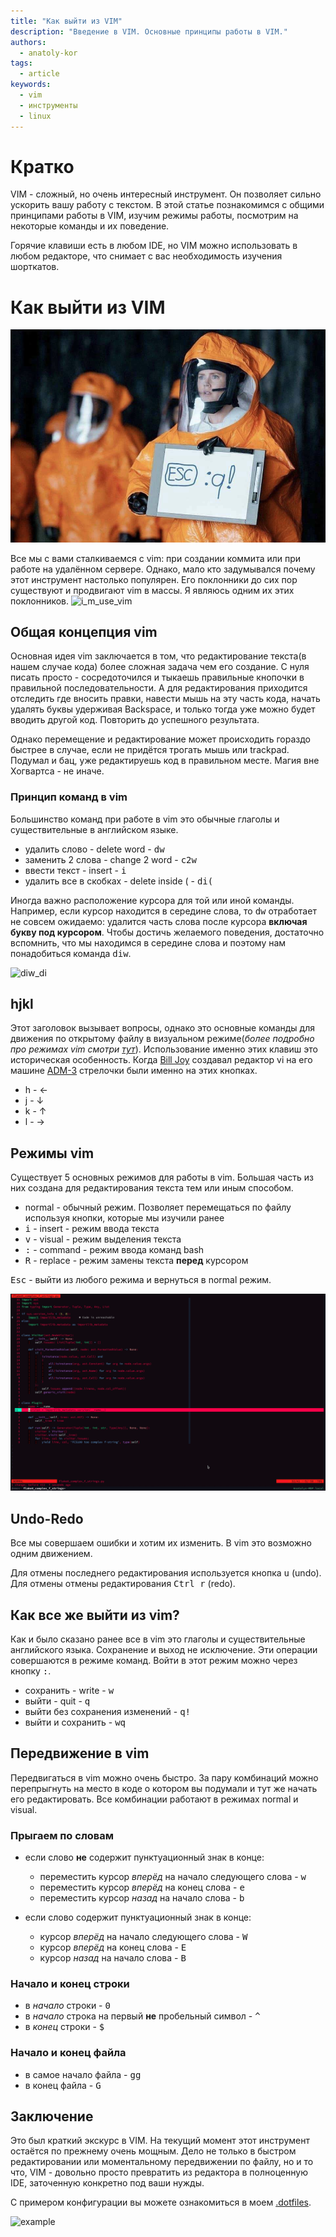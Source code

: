 ```yaml
---
title: "Как выйти из VIM"
description: "Введение в VIM. Основные принципы работы в VIM."
authors:
  - anatoly-kor
tags:
  - article
keywords:
  - vim
  - инструменты
  - linux
---
```


# Кратко
VIM - сложный, но очень интересный инструмент. Он позволяет сильно ускорить вашу работу с текстом. В этой статье познакомимся с общими принципами работы в VIM, изучим режимы работы, посмотрим на некоторые команды и их поведение.

Горячие клавиши есть в любом IDE, но VIM можно использовать в любом редакторе, что снимает с вас необходимость изучения шорткатов.

# Как выйти из VIM

![wq](images/wq.JPG)

Все мы с вами сталкиваемся с vim: при создании коммита или при работе на удалённом сервере. Однако, мало кто задумывался почему этот инструмент настолько популярен. Его поклонники до сих пор существуют и продвигают vim в массы. Я являюсь одним их этих поклонников. ![i_m_use_vim](images/i_m_use_vim.JPEG)

## Общая концепция vim

Основная идея vim заключается в том, что редактирование текста(в нашем случае кода) более сложная задача чем его создание. С нуля писать просто - сосредоточился и тыкаешь правильные кнопочки в правильной последовательности. А для редактирования приходится отследить где вносить правки, навести мышь на эту часть кода, начать удалять буквы удерживая Backspace, и только тогда уже можно будет вводить другой код. Повторить до успешного результата.

Однако перемещение и редактирование может происходить гораздо быстрее в случае, если не придётся трогать мышь или trackpad. Подумал и бац, уже редактируешь код в правильном месте. Магия вне Хогвартса - не иначе.

### Принцип команд в vim

Большинство команд при работе в vim это обычные глаголы и существительные в английском языке.

- удалить слово - delete word - <kbd>dw</kbd>
- заменить 2 слова - change 2 word - <kbd>c2w</kbd>
- ввести текст - insert - <kbd>i</kbd>
- удалить все в скобках - delete inside ( - <kbd>di(</kbd>

Иногда важно расположение курсора для той или иной команды. Например, если курсор находится в середине слова, то <kbd>dw</kbd> отработает не совсем ожидаемо: удалится часть слова после курсора **включая букву под курсором**. Чтобы достичь желаемого поведения, достаточно вспомнить, что мы находимся в середине слова и поэтому нам понадобиться команда <kbd>diw</kbd>.

![diw_di](demos/diw_di\(.gif)

## hjkl

Этот заголовок вызывает вопросы, однако это основные команды для движения по открытому файлу в визуальном режиме(_более подробно про режимах vim смотри [тут](##режимы-vim)_). Использование именно этих клавиш это историческая особенность. Когда [Bill Joy](https://ru.wikipedia.org/wiki/Джой,_Билл) создавал редактор vi на его машине [ADM-3](https://ru.wikipedia.org/wiki/ADM-3) стрелочки были именно на этих кнопках.

- h - ←
- j - ↓
- k - ↑
- l - →

## Режимы vim

Существует 5 основных режимов для работы в vim. Большая часть из них создана для редактирования текста тем или иным способом.

- normal - обычный режим. Позволяет перемещаться по файлу используя кнопки, которые мы изучили ранее
- <kbd>i</kbd> - insert - режим ввода текста
- <kbd>v</kbd> - visual - режим выделения текста
- <kbd>:</kbd> - command - режим ввода команд bash
- <kbd>R</kbd> - replace - режим замены текста **перед** курсором

<kbd>Esc</kbd> - выйти из любого режима и вернуться в normal режим.

![rewrite](demos/rewrite.gif)

## Undo-Redo

Все мы совершаем ошибки и хотим их изменить. В vim это возможно одним движением.

Для отмены последнего редактирования используется кнопка <kbd>u</kbd> (undo). Для отмены отмены редактирования <kbd>Ctrl r</kbd> (redo).

## Как все же выйти из vim?

Как и было сказано ранее все в vim это глаголы и существительные английского языка. Сохранение и выход не исключение.
Эти операции совершаются в режиме команд. Войти в этот режим можно через кнопку <kbd>:</kbd>.

- сохранить - write - <kbd>w</kbd>
- выйти - quit - <kbd>q</kbd>
- выйти без сохранения изменений - <kbd>q!</kbd>
- выйти и сохранить - <kbd>wq</kbd>

## Передвижение в vim

Передвигаться в vim можно очень быстро. За пару комбинаций можно перепрыгнуть на место в коде о котором вы подумали и тут же начать его редактировать. Все комбинации работают в режимах normal и visual.

### Прыгаем по словам

- если слово **не** содержит пунктуационный знак в конце:
  - переместить курсор _вперёд_ на начало следующего слова - <kbd>w</kbd>
  - переместить курсор _вперёд_ на конец слова - <kbd>e</kbd>
  - переместить курсор _назад_ на начало слова - <kbd>b</kbd>

- если слово содержит пунктуационный знак в конце:
  - курсор _вперёд_ на начало следующего слова - <kbd>W</kbd>
  - курсор _вперёд_ на конец слова - <kbd>E</kbd>
  - курсор _назад_ на начало слова - <kbd>B</kbd>

### Начало и конец строки

- в _начало_ строки - <kbd>0</kbd>
- в _начало_ строка на первый **не** пробельный символ - <kbd>^</kbd>
- в _конец_ строки - <kbd>$</kbd>

### Начало и конец файла

- в самое начало файла - <kbd>gg</kbd>
- в конец файла - <kbd>G</kbd>

## Заключение

Это был краткий экскурс в VIM. На текущий момент этот инструмент остаётся по прежнему очень мощным. Дело не только в быстром редактировании или моментальному передвижении по файлу, но и то что, VIM - довольно просто превратить из редактора в полноценную IDE, заточенную конкретно под ваши нужды.

С примером конфигурации вы можете ознакомиться в моем [.dotfiles](https://github.com/anatoly-kor/dotfiles).

![example](demos/example.gif)
